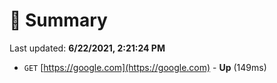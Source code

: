 # 📖 Summary
Last updated: **6/22/2021, 2:21:24 PM**

- `GET` [https://google.com](https://google.com) - **Up** (149ms)
